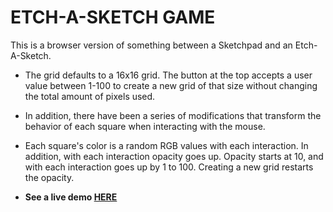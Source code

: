 # ETCH-A-SKETCH GAME 

This is a browser version of something between a Sketchpad and an Etch-A-Sketch.

+ The grid defaults to a 16x16 grid. The button at the top accepts a user value between 1-100 to create a new grid of that size without changing the total amount of pixels used. 

+ In addition, there have been a series of modifications that transform the behavior of each square when interacting with the mouse.

+ Each square's color is a random RGB values with each interaction. In addition, with each interaction opacity goes up. Opacity starts at 10, and with each interaction goes up by 1 to 100. Creating a new grid restarts the opacity.

+ **See a live demo [HERE](pchova.github.io/etch-a-sketch)**
